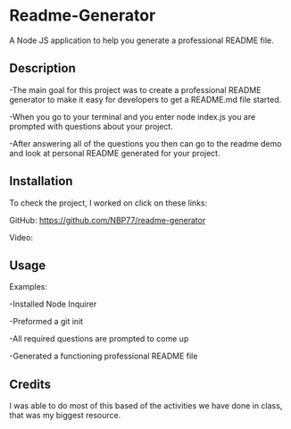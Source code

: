 # Readme-Generator
A Node JS application to help you generate a professional README file.

## Description

-The main goal for this project was to create a professional README generator to make it easy for developers to get a README.md file started. 
 
-When you go to your terminal and you enter node index.js you are prompted with questions about your project.
 
-After answering all of the questions you then can go to the readme demo and look at personal README generated for your project. 
 
## Installation

To check the project, I worked on click on these links: 

GitHub: https://github.com/NBP77/readme-generator

Video: 

## Usage

Examples:

-Installed Node Inquirer 

-Preformed a git init 

-All required questions are prompted to come up 

-Generated a functioning professional README file 


## Credits

I was able to do most of this based of the activities we have done in class, that was my biggest resource. 